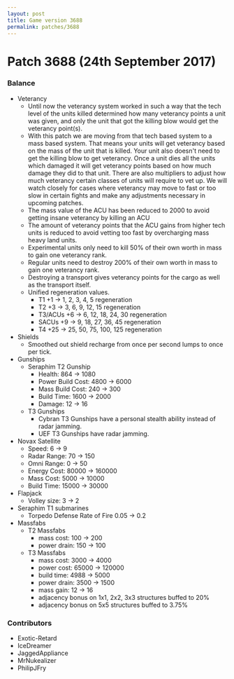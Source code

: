```yaml
---
layout: post
title: Game version 3688
permalink: patches/3688
---
```


# Patch 3688 (24th September 2017)

### Balance

- Veterancy
  - Until now the veterancy system worked in such a way that the tech level of the units killed determined how many veterancy points a unit was given, and only the unit that got the killing blow would get the veterancy point(s).
  - With this patch we are moving from that tech based system to a mass based system. That means your units will get veterancy based on the mass of the unit that is killed. Your unit also doesn't need to get the killing blow to get veterancy. Once a unit dies all the units which damaged it will get veterancy points based on how much damage they did to that unit. There are also multipliers to adjust how much veterancy certain classes of units will require to vet up. We will watch closely for cases where veterancy may move to fast or too slow in certain fights and make any adjustments necessary in upcoming patches.
  - The mass value of the ACU has been reduced to 2000 to avoid getting insane veterancy by killing an ACU
  - The amount of veterancy points that the ACU gains from higher tech units is reduced to avoid vetting too fast by overcharging mass heavy land units.
  - Experimental units only need to kill 50% of their own worth in mass to gain one veterancy rank.
  - Regular units need to destroy 200% of their own worth in mass to gain one veterancy rank.
  - Destroying a transport gives veterancy points for the cargo as well as the transport itself.
  - Unified regeneration values.
    - T1 +1 -> 1, 2, 3, 4, 5 regeneration
    - T2 +3 -> 3, 6, 9, 12, 15 regeneration
    - T3/ACUs +6 -> 6, 12, 18, 24, 30 regeneration
    - SACUs +9 -> 9, 18, 27, 36, 45 regeneration
    - T4 +25 -> 25, 50, 75, 100, 125 regeneration
- Shields
  - Smoothed out shield recharge from once per second lumps to once per tick.
- Gunships
  - Seraphim T2 Gunship
    - Health: 864 → 1080
    - Power Build Cost: 4800 → 6000
    - Mass Build Cost: 240 → 300
    - Build Time: 1600 → 2000
    - Damage: 12 → 16
  - T3 Gunships
    - Cybran T3 Gunships have a personal stealth ability instead of radar jamming.
    - UEF T3 Gunships have radar jamming.
- Novax Satellite
  - Speed: 6 → 9
  - Radar Range: 70 → 150
  - Omni Range: 0 → 50
  - Energy Cost: 80000 → 160000
  - Mass Cost: 5000 → 10000
  - Build Time: 15000 → 30000
- Flapjack
  - Volley size: 3 → 2
- Seraphim T1 submarines
  - Torpedo Defense Rate of Fire 0.05 → 0.2
- Massfabs
  - T2 Massfabs
    - mass cost: 100 → 200
    - power drain: 150 → 100
  - T3 Massfabs
    - mass cost: 3000 → 4000
    - power cost: 65000 → 120000
    - build time: 4988 → 5000
    - power drain: 3500 → 1500
    - mass gain: 12 → 16
    - adjacency bonus on 1x1, 2x2, 3x3 structures buffed to 20%
    - adjacency bonus on 5x5 structures buffed to 3.75%

### Contributors

- Exotic-Retard
- IceDreamer
- JaggedAppliance
- MrNukealizer
- PhilipJFry
